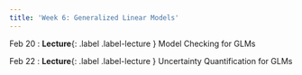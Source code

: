 ```yaml
---
title: 'Week 6: Generalized Linear Models'
---
```


Feb 20
: **Lecture**{: .label .label-lecture } Model Checking for GLMs

Feb 22
: **Lecture**{: .label .label-lecture } Uncertainty Quantification for GLMs

